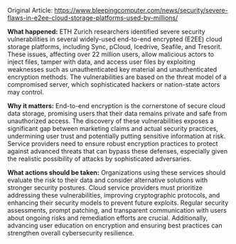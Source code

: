 Original Article: https://www.bleepingcomputer.com/news/security/severe-flaws-in-e2ee-cloud-storage-platforms-used-by-millions/

**What happened:** ETH Zurich researchers identified severe security vulnerabilities in several widely-used end-to-end encrypted (E2EE) cloud storage platforms, including Sync, pCloud, Icedrive, Seafile, and Tresorit. These issues, affecting over 22 million users, allow malicious actors to inject files, tamper with data, and access user files by exploiting weaknesses such as unauthenticated key material and unauthenticated encryption methods. The vulnerabilities are based on the threat model of a compromised server, which sophisticated hackers or nation-state actors may control.

**Why it matters:** End-to-end encryption is the cornerstone of secure cloud data storage, promising users that their data remains private and safe from unauthorized access. The discovery of these vulnerabilities exposes a significant gap between marketing claims and actual security practices, undermining user trust and potentially putting sensitive information at risk. Service providers need to ensure robust encryption practices to protect against advanced threats that can bypass these defenses, especially given the realistic possibility of attacks by sophisticated adversaries.

**What actions should be taken:** Organizations using these services should evaluate the risk to their data and consider alternative solutions with stronger security postures. Cloud service providers must prioritize addressing these vulnerabilities, improving cryptographic protocols, and enhancing their security models to prevent future exploits. Regular security assessments, prompt patching, and transparent communication with users about ongoing risks and remediation efforts are crucial. Additionally, advancing user education on encryption and ensuring best practices can strengthen overall cybersecurity resilience.